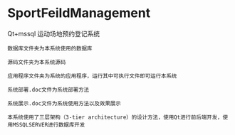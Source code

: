 # SportFeildManagement
Qt+mssql 运动场地预约登记系统

	数据库文件夹为本系统使用的数据库

	源码文件夹为本系统源码
	
	应用程序文件夹为系统的应用程序，运行其中可执行文件即可运行本系统
	
	系统部署.doc文件为系统部署方法
	
  	系统展示.doc文件为系统使用方法以及效果展示
		
	本系统使用了三层架构（3-tier architecture）的设计方法，使用Qt进行前后端开发，使用MSSQLSERVER进行数据库开发
